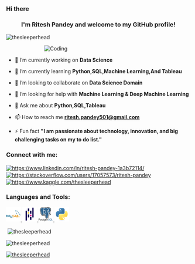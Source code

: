 ### Hi there
 
 <h3 align="center">I'm Ritesh Pandey and welcome to my GitHub profile!</h3>

<p align="left"> <img src="https://komarev.com/ghpvc/?username=thesleeperhead&label=Profile%20views&color=0e75b6&style=flat" alt="thesleeperhead" /> </p>

<img align="right" alt="Coding" width="400" src="https://cdn.dribbble.com/users/1162077/screenshots/3848914/programmer.gif">




<p align="left"> <a href="https://twitter.com/" target="blank"><img src="https://img.shields.io/twitter/follow/?logo=twitter&style=for-the-badge" alt="" /></a> </p>

- 🔭 I’m currently working on **Data Science**

- 🌱 I’m currently learning **Python,SQL,Machine Learning,And Tableau**

- 👯 I’m looking to collaborate on **Data Science Domain**

- 🤝 I’m looking for help with **Machine Learning & Deep Machine Learning**

- 💬 Ask me about **Python,SQL,Tableau**

- 📫 How to reach me **ritesh.pandey501@gmail.com**

- ⚡ Fun fact **"I am passionate about technology, innovation, and big challenging tasks on my to do list."**

<h3 align="left">Connect with me:</h3>
<p align="left">
<a href="https://linkedin.com/in/https://www.linkedin.com/in/ritesh-pandey-1a3b72114/" target="blank"><img align="center" src="https://raw.githubusercontent.com/rahuldkjain/github-profile-readme-generator/master/src/images/icons/Social/linked-in-alt.svg" alt="https://www.linkedin.com/in/ritesh-pandey-1a3b72114/" height="30" width="40" /></a>
<a href="https://stackoverflow.com/users/https://stackoverflow.com/users/17057573/ritesh-pandey" target="blank"><img align="center" src="https://raw.githubusercontent.com/rahuldkjain/github-profile-readme-generator/master/src/images/icons/Social/stack-overflow.svg" alt="https://stackoverflow.com/users/17057573/ritesh-pandey" height="30" width="40" /></a>
<a href="https://kaggle.com/https://www.kaggle.com/thesleeperhead" target="blank"><img align="center" src="https://raw.githubusercontent.com/rahuldkjain/github-profile-readme-generator/master/src/images/icons/Social/kaggle.svg" alt="https://www.kaggle.com/thesleeperhead" height="30" width="40" /></a>
</p>

<h3 align="left">Languages and Tools:</h3>
<p align="left"> <a href="https://www.mysql.com/" target="_blank" rel="noreferrer"> <img src="https://raw.githubusercontent.com/devicons/devicon/master/icons/mysql/mysql-original-wordmark.svg" alt="mysql" width="40" height="40"/> </a> <a href="https://pandas.pydata.org/" target="_blank" rel="noreferrer"> <img src="https://raw.githubusercontent.com/devicons/devicon/2ae2a900d2f041da66e950e4d48052658d850630/icons/pandas/pandas-original.svg" alt="pandas" width="40" height="40"/> </a> <a href="https://www.postgresql.org" target="_blank" rel="noreferrer"> <img src="https://raw.githubusercontent.com/devicons/devicon/master/icons/postgresql/postgresql-original-wordmark.svg" alt="postgresql" width="40" height="40"/> </a> <a href="https://www.python.org" target="_blank" rel="noreferrer"> <img src="https://raw.githubusercontent.com/devicons/devicon/master/icons/python/python-original.svg" alt="python" width="40" height="40"/> </a> </p>



<p>&nbsp;<img align="center" src="https://github-readme-stats.vercel.app/api?username=thesleeperhead&show_icons=true&locale=en" alt="thesleeperhead" /></p>

<p><img align="center" src="https://github-readme-streak-stats.herokuapp.com/?user=thesleeperhead&" alt="thesleeperhead" /></p>

<p align="left"> <a href="https://github.com/ryo-ma/github-profile-trophy"><img src="https://github-profile-trophy.vercel.app/?username=thesleeperhead" alt="thesleeperhead" /></a> </p>
